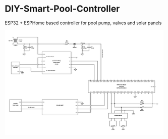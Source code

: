 # DIY-Smart-Pool-Controller
ESP32 + ESPHome based controller for pool pump, valves and solar panels

![Control board schematic diagram](diagram.png)
